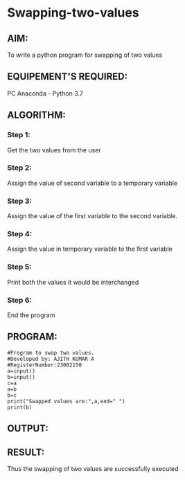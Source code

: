 # Swapping-two-values
## AIM:
To write a python program for swapping of two values
## EQUIPEMENT'S REQUIRED: 
PC
Anaconda - Python 3.7
## ALGORITHM: 
### Step 1:
Get the two values from the user
### Step 2: 
Assign the value of second variable to a temporary variable 
### Step 3: 
Assign the value of the first variable to the second variable.
### Step 4:  
Assign the value in temporary variable to the first variable
### Step 5: 
Print both the values it would be interchanged
### Step 6: 
End the program
## PROGRAM:
```
#Program to swap two values.
#Developed by: AJITH KUMAR A
#RegisterNumber:23002150
a=input()
b=input()
c=a
a=b
b=c
print("Swapped values are:",a,end=" ")
print(b)

```
## OUTPUT:



## RESULT:
Thus the swapping of two values are successfully executed



